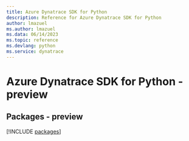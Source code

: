 ```yaml
---
title: Azure Dynatrace SDK for Python
description: Reference for Azure Dynatrace SDK for Python
author: lmazuel
ms.author: lmazuel
ms.data: 06/14/2023
ms.topic: reference
ms.devlang: python
ms.service: dynatrace
---
```

# Azure Dynatrace SDK for Python - preview
## Packages - preview
[!INCLUDE [packages](dynatrace-index.md)]